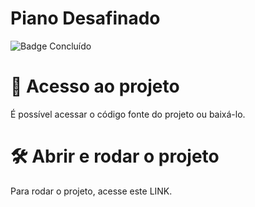 <h1>Piano Desafinado </h1>

![Badge Concluído](http://img.shields.io/static/v1?label=STATUS&message=CONCLUÍDO&color=GREEN&style=for-the-badge)

# 📁 Acesso ao projeto

É possível acessar o código fonte do projeto ou baixá-lo.

# 🛠️ Abrir e rodar o projeto

Para rodar o projeto, acesse este LINK.

